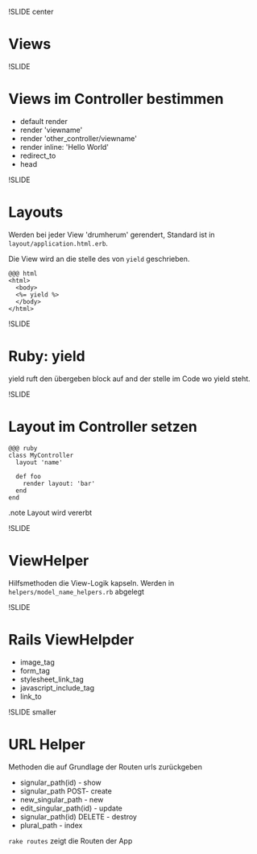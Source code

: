 !SLIDE center
# Views

!SLIDE
# Views im Controller bestimmen
  * default render
  * render 'viewname'
  * render 'other_controller/viewname'
  * render inline: '<html><body>Hello World</body></html>'
  * redirect_to
  * head

!SLIDE  
# Layouts
  Werden bei jeder View 'drumherum' gerendert, Standard ist in `layout/application.html.erb`. 
  
  Die View wird an die stelle des von `yield` geschrieben.
  
    @@@ html
    <html>
      <body>
      <%= yield %>
      </body>
    </html>

!SLIDE  
# Ruby: yield
  yield ruft den übergeben block auf and der stelle im Code wo yield steht.

!SLIDE
# Layout im Controller setzen
    @@@ ruby
    class MyController  
      layout 'name'
      
      def foo
        render layout: 'bar'
      end
    end
    
.note Layout wird vererbt

!SLIDE
# ViewHelper

Hilfsmethoden die View-Logik kapseln. Werden in `helpers/model_name_helpers.rb` abgelegt

!SLIDE
# Rails ViewHelpder
  * image_tag
  * form_tag
  * stylesheet_link_tag
  * javascript_include_tag
  * link_to

!SLIDE smaller
# URL Helper
Methoden die auf Grundlage der Routen urls zurückgeben

  * signular_path(id) - show
  * signular_path POST- create
  * new_singular_path - new
  * edit_singular_path(id) - update
  * signular_path(id) DELETE - destroy
  * plural_path - index

`rake routes` zeigt die Routen der App
  
    

